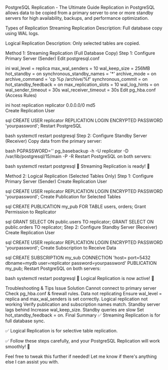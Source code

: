 PostgreSQL Replication - The Ultimate Guide
Replication in PostgreSQL allows data to be copied from a primary server to one or more standby servers for high availability, backups, and performance optimization.

Types of Replication
Streaming Replication
Description: Full database copy using WAL logs.

Logical Replication
Description: Only selected tables are copied.

Method 1: Streaming Replication (Full Database Copy)
Step 1: Configure Primary Server (Sender)
Edit postgresql.conf

ini
wal_level = replica
max_wal_senders = 10
wal_keep_size = 256MB
hot_standby = on
synchronous_standby_names = '*'
archive_mode = on
archive_command = 'cp %p /archive/%f'
synchronous_commit = on
hot_standby_feedback = on
max_replication_slots = 10
wal_log_hints = on
wal_sender_timeout = 30s
wal_receiver_timeout = 30s
Edit pg_hba.conf (Access Rules)

ini
host    replication    replicator    0.0.0.0/0    md5     
Create Replication User

sql
CREATE USER replicator REPLICATION LOGIN ENCRYPTED PASSWORD 'yourpassword';
Restart PostgreSQL

bash
systemctl restart postgresql
Step 2: Configure Standby Server (Receiver)
Copy data from the primary server:

bash
PGPASSWORD='<password>' pg_basebackup -h <Primary-IP> -U replicator -D /var/lib/postgresql/15/main -P -R
Restart PostgreSQL on both servers:

bash
systemctl restart postgresql
🎉 Streaming Replication is ready! 🚀

Method 2: Logical Replication (Selected Tables Only)
Step 1: Configure Primary Server (Sender)
Create Replication User

sql
CREATE USER replicator REPLICATION LOGIN ENCRYPTED PASSWORD 'yourpassword';
Create Publication for Selected Tables

sql
CREATE PUBLICATION my_pub FOR TABLE users, orders;
Grant Permission to Replicator

sql
GRANT SELECT ON public.users TO replicator;
GRANT SELECT ON public.orders TO replicator;
Step 2: Configure Standby Server (Receiver)
Create Replication User

sql
CREATE USER replicator REPLICATION LOGIN ENCRYPTED PASSWORD 'yourpassword';
Create Subscription to Receive Data

sql
CREATE SUBSCRIPTION my_sub
CONNECTION 'host=<Primary-IP> port=5432 dbname=mydb user=replicator password=yourpassword'
PUBLICATION my_pub;
Restart PostgreSQL on both servers:

bash
systemctl restart postgresql
🎉 Logical Replication is now active! 🚀

Troubleshooting & Tips
Issue	Solution
Cannot connect to primary server	Check pg_hba.conf & firewall rules.
Data not replicating	Ensure wal_level = replica and max_wal_senders is set correctly.
Logical replication not working	Verify publication and subscription names match.
Standby server lags behind	Increase wal_keep_size.
Standby queries are slow	Set hot_standby_feedback = on.
Final Summary
✅ Streaming Replication is for full database sync.

✅ Logical Replication is for selective table replication.

✅ Follow these steps carefully, and your PostgreSQL Replication will work smoothly! 🚀

Feel free to tweak this further if needed! Let me know if there's anything else I can assist you with.
